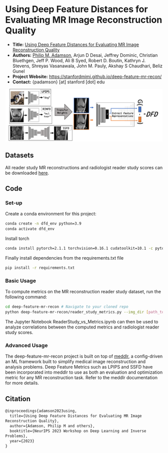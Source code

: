 # Using Deep Feature Distances for Evaluating MR Image Reconstruction Quality

- **Title:** [Using Deep Feature Distances for Evaluating MR Image Reconstruction Quality](https://openreview.net/forum?id=AUiZyqYiGb)
- **Authors:** [Philip M. Adamson](https://www.linkedin.com/in/philipadamson/), Arjun D Desai, Jeffrey Dominic, Christian Bluethgen, Jeff P. Wood, Ali B Syed, Robert D. Boutin, Kathryn J. Stevens, Shreyas Vasanawala, John M. Pauly, Akshay S Chaudhari, Beliz Gunel
- **Project Website:** https://stanfordmimi.github.io/deep-feature-mr-recon/
- **Contact:** {padamson} [at] stanford [dot] edu

![Deep Feature Distances Methods](data/DFD_Methods.png)

## Datasets
All reader study MR reconstructions and radiologist reader study scores can be downloaded [here](https://drive.google.com/drive/folders/1REr4R_geovFPpz1aYYX-P2GDBNTxosgc?usp=share_link).

## Code

### Set-up
Create a conda environment for this project:

```bash
conda create -n dfd_env python=3.9
conda activate dfd_env
```

Install torch
```bash
conda install pytorch=2.1.1 torchvision=0.16.1 cudatoolkit=10.1 -c pytorch
```

Finally install dependencies from the requirements.txt file

```bash
pip install -r requirements.txt
```

### Basic Usage
To compute metrics on the MR reconstruction reader study dataset, run the following command:

```bash
cd deep-feature-mr-recon # Navigate to your cloned repo
python deep-feature-mr-recon/reader_study_metrics.py --img_dir [path_to_image_folder] --results_dir [path_to_save_results]

```

The Jupyter Notebook ReaderStudy_vs_Metrics.ipynb can then be used to analyze correlations between the computed metrics and radiologist reader study scores.

### Advanced Usage
The deep-feature-mr-recon project is built on top of [meddlr](https://github.com/ad12/meddlr), a config-driven an ML framework built to simplify medical image reconstruction and analysis problems.
Deep Feature Metrics such as LPIPS and SSFD have been incorporated into meddlr to use as both an evaluation and optimization metric for any MR reconstruction task. 
Refer to the meddlr documentation for more details.

## Citation

```
@inproceedings{adamson2023using,
  title={Using Deep Feature Distances for Evaluating MR Image Reconstruction Quality},
  author={Adamson, Philip M and others},
  booktitle={NeurIPS 2023 Workshop on Deep Learning and Inverse Problems},
  year={2023}
}
```

